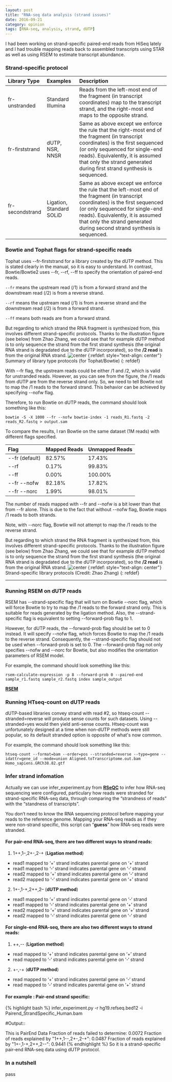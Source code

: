 ```yaml
---
layout: post
title: "RNA-seq data analysis (strand issues)"
date: 2016-09-21
category: opinion
tags: [RNA-seq, analysis, strand, dUTP]
---
```


I had been working on strand-specific paired-end reads from HiSeq lately and I had trouble mapping reads back to assembled transcripts using STAR as well as using RSEM to estimate transcript abundance. 

<!--more-->

### Strand-specific protocol


| __Library Type__  | __Examples__ | __Description__ |
|:------------------|:-------------|:----------------|
|fr-unstranded |Standard Illumina|Reads from the left-most end of the fragment (in transcript coordinates) map to the transcript strand, and the right-most end maps to the opposite strand.|
| fr-firststrand | dUTP, NSR, NNSR | Same as above except we enforce the rule that the right-most end of the fragment (in transcript coordinates) is the first sequenced (or only sequenced for single-end reads). Equivalently, it is assumed that only the strand generated during first strand synthesis is sequenced.|
| fr-secondstrand | Ligation, Standard SOLiD |Same as above except we enforce the rule that the left-most end of the fragment (in transcript coordinates) is the first sequenced (or only sequenced for single-end reads). Equivalently, it is assumed that only the strand generated during second strand synthesis is sequenced.|



### Bowtie and Tophat flags for strand-specific reads

Tophat uses --fr-firststrand for a library created by the dUTP method. This is stated clearly in the manual, so it is easy to understand. In contrast, Bowtie/Bowtie2 uses --fr, --rf, --ff to specify the orientation of paired-end reads.

`--fr` means the upstream read (/1) is from a forward strand and the downstream read (/2) is from a reverse strand.

`--rf` means the upstream read (/1) is from a reverse strand and the downstream read (/2) is from a forward strand.

`--ff` means both reads are from a forward strand.

But regarding to which strand the RNA fragment is synthesized from, this involves different strand-specific protocols. Thanks to the illustration figure (see below) from Zhao Zhang, we could see that for example dUTP method is to only sequence the strand from the first strand synthesis (the original RNA strand is  degradated due to the dUTP incorporated), so the **/2 read** is from the original RNA strand.
![center](/figures/2016-09-21-RNA-seq-strand-issue/pe-orient.png) 
{:refdef: style="text-align: center"}
Summary of library type protocols (for Tophat/Bowtie)
{: refdef}

With --fr flag, the upstream reads could be either /1 and /2, which is valid for unstranded reads. However, as you can see from the figure, the /1 reads from dUTP are from the reverse strand only. So, we need to tell Bowtie not to map the /1 reads to the forward strand. This behavior can be achieved by specifying --nofw flag.

Therefore, to run Bowtie on dUTP reads, the command should look something like this:

`bowtie -S -X 1000 --fr --nofw bowtie-index -1 reads_R1.fastq -2 reads_R2.fastq > output.sam`

To compare the results, I ran Bowtie on the same dataset (1M reads) with different flags specified.

| __Flag__  | __Mapped Reads__ | __Unmapped Reads__ |
|:--------------|:-------------|:----------------|
|--fr (default) | 82.57%	     | 17.43%          |
|--rf           | 0.17%	       | 99.83%          |
|--ff           | 0.00%        | 100.00%         |
|--fr --nofw    |	82.18%       |  17.82%         |
|--fr --norc    | 1.99%	       | 98.01%          |


The number of reads mapped with --fr and --nofw is a bit lower than that from --fr alone. This is due to the fact that without --nofw flag, Bowtie maps /1 reads to both strands.

Note, with --norc flag, Bowtie will not attempt to map the /1 reads to the reverse strand.


But regarding to which strand the RNA fragment is synthesized from, this involves different strand-specific protocols. Thanks to the illustration figure (see below) from Zhao Zhang, we could see that for example dUTP method is to only sequence the strand from the first strand synthesis (the original RNA strand is  degradated due to the dUTP incorporated), so the **/2 read** is from the original RNA strand.
![center](/figures/2016-09-21-RNA-seq-strand-issue/strand.png) 
{:refdef: style="text-align: center"}
Strand-specific library protocols (Credit: Zhao Zhang)
{: refdef}

***

### Running RSEM on dUTP reads

RSEM has --strand-specific flag that will turn on Bowtie --norc flag, which will force Bowtie to try to map the /1 reads to the forward strand only. This is suitable for reads generated by the ligation method. Also, the --strand-specific flag is equivalent to setting --forward-prob flag to 1.

However, for dUTP reads, the --forward-prob flag should be set to 0 instead. It will specify --nofw flag, which forces Bowtie to map the /1 reads to the reverse strand. Consequently, the --strand-specific flag should not be used when --forward-prob is set to 0. The --forward-prob flag not only specifies --nofw and --norc for Bowtie, but also modifies the orientation parameters of RSEM model.

For example, the command should look something like this:

`rsem-calculate-expression -p 8 --forward-prob 0 --paired-end sample_r1.fastq sample_r2.fastq index sample_output`

[**RSEM**](http://likit.github.io/running-bowtiebowtie2-rsem-and-tophat-on-dutp-strand-specific-reads.html "RNA-Seq by Expectation-Maximization")

### Running HTseq-count on dUTP reads

dUTP-based libraries convey strand with read #2, so htseq-count --stranded=reverse will produce sense counts for such datasets. Using --stranded=yes would then yield anti-sense counts. Htseq-count was unfortunately designed at a time when non-dUTP methods were still popular, so its default stranded option is opposite of what's now common.

For example, the command should look something like this:

`htseq-count --format=bam --order=pos --stranded=reverse --type=gene --idattr=gene_id --mode=union Aligned.toTranscriptome.out.bam Homo_sapiens.GRCh38.82.gtf`

### Infer strand infomation 

Actually we can use infer_experiment.py from [**RSeQC**](http://rseqc.sourceforge.net/ "RSeQC") to infer how RNA-seq sequencing were configured, particulary how reads were stranded for strand-specific RNA-seq data, through comparing the “strandness of reads” with the “standness of transcripts”.

You don’t need to know the RNA sequencing protocol before mapping your reads to the reference genome. Mapping your RNA-seq reads as if they were non-strand specific, this script can “__guess__” how RNA-seq reads were stranded.

#### For pair-end RNA-seq, there are two different ways to strand reads:

1. 1++,1–,2+-,2-+ (**Ligation method**)
* read1 mapped to ‘+’ strand indicates parental gene on ‘+’ strand
* read1 mapped to ‘-‘ strand indicates parental gene on ‘-‘ strand
* read2 mapped to ‘+’ strand indicates parental gene on ‘-‘ strand
* read2 mapped to ‘-‘ strand indicates parental gene on ‘+’ strand
2. 1+-,1-+,2++,2– (**dUTP method**)
* read1 mapped to ‘+’ strand indicates parental gene on ‘-‘ strand
* read1 mapped to ‘-‘ strand indicates parental gene on ‘+’ strand
* read2 mapped to ‘+’ strand indicates parental gene on ‘+’ strand
* read2 mapped to ‘-‘ strand indicates parental gene on ‘-‘ strand

#### For single-end RNA-seq, there are also two different ways to strand reads:

1. ++,-- (**Ligation method**)
* read mapped to ‘+’ strand indicates parental gene on ‘+’ strand
* read mapped to ‘-‘ strand indicates parental gene on ‘-‘ strand
2. +-,-+ (**dUTP method**)
* read mapped to ‘+’ strand indicates parental gene on ‘-‘ strand
* read mapped to ‘-‘ strand indicates parental gene on ‘+’ strand


#### For example : Pair-end strand specific:

{% highlight bash %}
infer_experiment.py -r hg19.refseq.bed12 -i Pairend_StrandSpecific_Human.bam

#Output::

This is PairEnd Data
Fraction of reads failed to determine: 0.0072
Fraction of reads explained by "1++,1--,2+-,2-+": 0.0487
Fraction of reads explained by "1+-,1-+,2++,2--": 0.9441
{% endhighlight %}
So it is a strand-specific pair-end RNA-seq data using dUTP protocol.

### In a nutshell
pass
